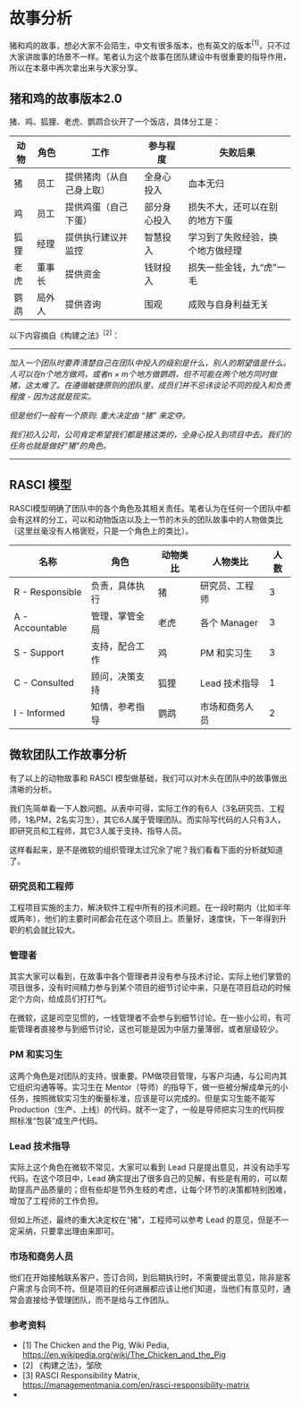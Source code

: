 # 故事分析

猪和鸡的故事，想必大家不会陌生，中文有很多版本，也有英文的版本$^{[1]}$，只不过大家讲故事的场景不一样。笔者认为这个故事在团队建设中有很重要的指导作用，所以在本章中再次拿出来与大家分享。

## 猪和鸡的故事版本2.0

猪、鸡、狐狸、老虎、鹦鹉合伙开了一个饭店，具体分工是：

|动物|角色|工作|参与程度|失败后果|
|---|---|---|---|---|
|猪|员工|提供猪肉（从自己身上取）|全身心投入|血本无归|
|鸡|员工|提供鸡蛋（自己下蛋）|部分身心投入|损失不大，还可以在别的地方下蛋|
|狐狸|经理|提供执行建议并监控|智慧投入|学习到了失败经验，换个地方做经理|
|老虎|董事长|提供资金|钱财投入|损失一些金钱，九“虎”一毛|
|鹦鹉|局外人|提供咨询|围观|成败与自身利益无关|

以下内容摘自《构建之法》$^{[2]}$：

---
*加入一个团队时要弄清楚自己在团队中投入的级别是什么，别人的期望值是什么。人可以在$n$个地方做鸡，或者$n \times m$个地方做鹦鹉，但不可能在两个地方同时做猪，这太难了。在遵循敏捷原则的团队里，成员们并不忌讳谈论不同的投入和负责程度 - 因为这就是现实。*

*但是他们一般有一个原则: 重大决定由 “猪” 来定夺。*

*我们初入公司，公司肯定希望我们都是猪这类的，全身心投入到项目中去。我们的任务也就是做好“猪”的角色。*

---

## RASCI 模型

RASCI模型明确了团队中的各个角色及其相关责任。笔者认为在任何一个团队中都会有这样的分工，可以和动物饭店以及上一节的木头的团队故事中的人物做类比（这里丝毫没有人格褒贬，只是一个角色上的类比）。

|名称|角色|动物类比|人物类比|人数|
|--|--|--|--|--|
|R - Responsible|负责，具体执行|猪|研究员、工程师|3|
|A - Accountable|管理，掌管全局|老虎|各个 Manager|3|
|S - Support|支持，配合工作|鸡|PM 和实习生|3|
|C - Consulted|顾问，决策支持|狐狸|Lead 技术指导|1|
|I - Informed|知情，参考指导|鹦鹉|市场和商务人员|2|


## 微软团队工作故事分析

有了以上的动物故事和 RASCI 模型做基础，我们可以对木头在团队中的故事做出清晰的分析。

我们先简单看一下人数问题。从表中可得，实际工作的有6人（3名研究员、工程师，1名PM，2名实习生），其它6人属于管理团队。而实际写代码的人只有3人，即研究员和工程师，其它3人属于支持、指导人员。

这样看起来，是不是微软的组织管理太过冗余了呢？我们看看下面的分析就知道了。

### 研究员和工程师

工程项目实施的主力，解决软件工程中所有的技术问题。在一段时期内（比如半年或两年），他们的主要时间都会花在这个项目上。质量好，速度快，下一年得到升职的机会就比较大。

### 管理者

其实大家可以看到，在故事中各个管理者并没有参与技术讨论，实际上他们掌管的项目很多，没有时间精力参与到某个项目的细节讨论中来，只是在项目启动的时候定个方向，给成员们打打气。

在微软，这是司空见惯的，一线管理者不会参与到细节讨论。在一些小公司，有可能管理者直接参与到细节讨论，这也可能是因为中层力量薄弱，或者层级较少。

### PM 和实习生

这两个角色是对团队的支持，很重要。PM做项目管理，与客户沟通，与公司内其它组织沟通等等。实习生在 Mentor（导师）的指导下，做一些被分解成单元的小任务，按照微软实习生的衡量标准，应该是可以完成的。但是实习生能不能写 Production（生产、上线）的代码，就不一定了，一般是导师把实习生的代码按照标准“包装”成生产代码。

### Lead 技术指导

实际上这个角色在微软不常见，大家可以看到 Lead 只是提出意见，并没有动手写代码。在这个项目中，Lead 确实提出了很多自己的见解，有些是有用的，可以帮助提高产品质量的；但有些却是节外生枝的考虑，让每个环节的决策都特别困难，增加了工程师的工作负担。

但如上所述，最终的重大决定权在“猪”，工程师可以参考 Lead 的意见，但是不一定采纳，只要拿出理由来即可。

### 市场和商务人员

他们在开始接触联系客户，签订合同，到后期执行时，不需要提出意见，除非是客户需求与合同不符。但是项目的任何进展都应该让他们知道，当他们有意见时，通常会直接给予管理团队，而不是给与工作团队。


### 参考资料

- [1] The Chicken and the Pig, Wiki Pedia, https://en.wikipedia.org/wiki/The_Chicken_and_the_Pig
- [2] 《构建之法》，邹欣
- [3] RASCI Responsibility Matrix, https://managementmania.com/en/rasci-responsibility-matrix
- 